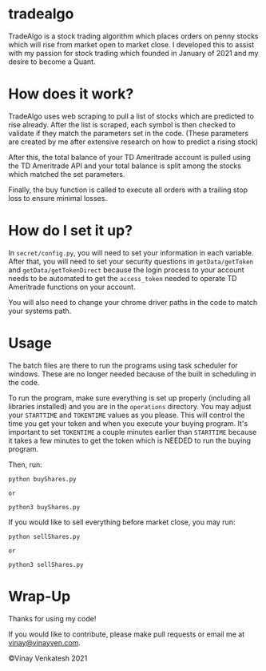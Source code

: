 # tradealgo

TradeAlgo is a stock trading algorithm which places orders on penny stocks which will rise from market open to market close.
I developed this to assist with my passion for stock trading which founded in January of 2021 and my desire to become a Quant.

# How does it work?

TradeAlgo uses web scraping to pull a list of stocks which are predicted to rise already. After the list is scraped, each symbol is then
checked to validate if they match the parameters set in the code. (These parameters are created by me after extensive research on how to predict a rising stock)

After this, the total balance of your TD Ameritrade account is pulled using the TD Ameritrade API and your total balance is split among the stocks which matched the set 
parameters.

Finally, the buy function is called to execute all orders with a trailing stop loss to ensure minimal losses.

# How do I set it up?

In `secret/config.py`, you will need to set your information in each variable. After that, you will need to set your security questions in `getData/getToken` and 
`getData/getTokenDirect` because the login process to your account needs to be automated to get the `access_token` needed to operate TD Ameritrade functions on your account.

You will also need to change your chrome driver paths in the code to match your systems path.

# Usage

The batch files are there to run the programs using task scheduler for windows. These are no longer needed because of the built in scheduling in the code.

To run the program, make sure everything is set up properly (including all libraries installed) and you are in the `operations` directory. You may adjust your `STARTTIME` and
`TOKENTIME` values as you please. This will control the time you get your token and when you execute your buying program. It's important to set `TOKENTIME` a couple minutes 
earlier than `STARTTIME` because it takes a few minutes to get the token which is NEEDED to run the buying program.

Then, run:
```
python buyShares.py

or

python3 buyShares.py
```

If you would like to sell everything before market close, you may run:
```
python sellShares.py

or

python3 sellShares.py
```

# Wrap-Up

Thanks for using my code!

If you would like to contribute, please make pull requests or email me at <vinay@vinayven.com>.


©Vinay Venkatesh 2021
